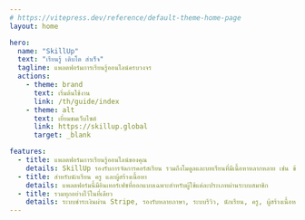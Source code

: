 ```yaml
---
# https://vitepress.dev/reference/default-theme-home-page
layout: home

hero:
  name: "SkillUp"
  text: "เรียนรู้ เติบโต สำเร็จ"
  tagline: แพลตฟอร์มการเรียนรู้ออนไลน์ครบวงจร
  actions:
    - theme: brand
      text: เริ่มต้นใช้งาน
      link: /th/guide/index
    - theme: alt
      text: เยี่ยมชมเว็บไซต์
      link: https://skillup.global
      target: _blank

features:
  - title: แพลตฟอร์มการเรียนรู้ออนไลน์ของคุณ
    details: SkillUp รองรับการจัดการคอร์สเรียน รวมถึงโมดูลและบทเรียนที่มีเนื้อหาหลากหลาย เช่น ข้อความมีรูปแบบ วิดีโอ เสียง โค้ดฝังตัว และระบบแบบทดสอบที่ครบถ้วน
  - title: สำหรับนักเรียน ครู และผู้สร้างเนื้อหา
    details: แพลตฟอร์มนี้มีอินเทอร์เฟซที่ออกแบบเฉพาะสำหรับผู้ใช้แต่ละประเภทผ่านระบบสมาชิก
  - title: รวมทุกอย่างไว้ในที่เดียว
    details: ระบบชำระเงินผ่าน Stripe, รองรับหลายภาษา, ระบบรีวิว, นักเรียน, ครู, ผู้สร้างเนื้อหา, การแจ้งเตือนทางอีเมล และอื่น ๆ อีกมากมาย
---
```

